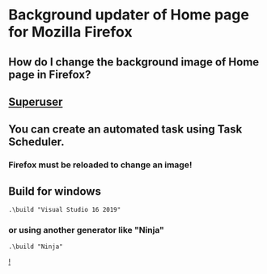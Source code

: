 # Background updater of Home page for Mozilla Firefox

## How do I change the background image of Home page in Firefox?
## [Superuser](https://superuser.com/questions/1495946/how-do-i-change-the-background-image-of-home-page-in-firefox)

## You can create an automated task using Task Scheduler.
### Firefox must be reloaded to change an image!

## Build for windows
    .\build "Visual Studio 16 2019"
### or using another generator like "Ninja"
    .\build "Ninja"

[!](logo.png)